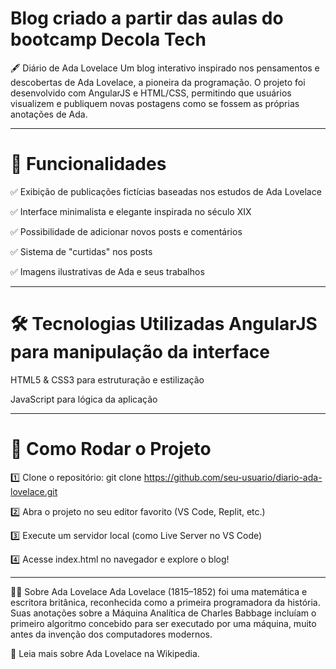 # Blog criado a partir das aulas do bootcamp Decola Tech 

🖋 Diário de Ada Lovelace Um blog interativo inspirado nos pensamentos e descobertas de Ada Lovelace, a pioneira da programação. O projeto foi desenvolvido com AngularJS e HTML/CSS, permitindo que usuários visualizem e publiquem novas postagens como se fossem as próprias anotações de Ada.

----------------
# 🚀 Funcionalidades 

 ✅ Exibição de publicações fictícias baseadas nos estudos de Ada Lovelace 
 
 ✅ Interface minimalista e elegante inspirada no século XIX 

 ✅ Possibilidade de adicionar novos posts e comentários 
 
 ✅ Sistema de "curtidas" nos posts
 
 ✅ Imagens ilustrativas de Ada e seus trabalhos

----------------
# 🛠 Tecnologias Utilizadas AngularJS para manipulação da interface

HTML5 & CSS3 para estruturação e estilização

JavaScript para lógica da aplicação

-------------------
# 📌 Como Rodar o Projeto

1️⃣ Clone o repositório: git clone https://github.com/seu-usuario/diario-ada-lovelace.git

2️⃣ Abra o projeto no seu editor favorito (VS Code, Replit, etc.) 

3️⃣ Execute um servidor local (como Live Server no VS Code)

4️⃣ Acesse index.html no navegador e explore o blog!

------

 👩‍💻 Sobre Ada Lovelace Ada Lovelace (1815–1852) foi uma matemática e escritora britânica, reconhecida como a primeira programadora da história. Suas anotações sobre a Máquina Analítica de Charles Babbage incluíam o primeiro algoritmo concebido para ser executado por uma máquina, muito antes da invenção dos computadores modernos.

 📖 Leia mais sobre Ada Lovelace na Wikipedia.
